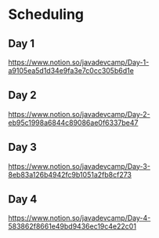 # Scheduling

## Day 1
https://www.notion.so/javadevcamp/Day-1-a9105ea5d1d34e9fa3e7c0cc305b6d1e

## Day 2
https://www.notion.so/javadevcamp/Day-2-eb95c1998a6844c89086ae0f6337be47

## Day 3
https://www.notion.so/javadevcamp/Day-3-8eb83a126b4942fc9b1051a2fb8cf273

## Day 4
https://www.notion.so/javadevcamp/Day-4-583862f8661e49bd9436ec19c4e22c01
